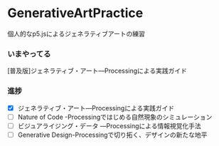 # GenerativeArtPractice
個人的なp5.jsによるジェネラティブアートの練習

### いまやってる
[普及版]ジェネラティブ・アート―Processingによる実践ガイド

### 進捗
- [x] ジェネラティブ・アート―Processingによる実践ガイド
- [ ] Nature of Code -Processingではじめる自然現象のシミュレーション
- [ ] ビジュアライジング・データ ―Processingによる情報視覚化手法
- [ ] Generative Design-Processingで切り拓く、デザインの新たな地平
